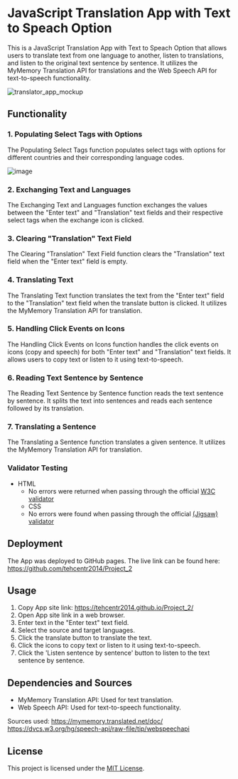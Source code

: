 # JavaScript Translation App with Text to Speach Option

This is a JavaScript Translation App with Text to Speach Option that allows users to translate text from one language to another, listen to translations, and listen to the original text sentence by sentence. It utilizes the MyMemory Translation API for translations and the Web Speech API for text-to-speech functionality.

![translator_app_mockup](https://github.com/tehcentr2014/Project_2/assets/161617022/8b258587-bc63-487c-af80-e03dcf74e3e9)

## Functionality

### 1. Populating Select Tags with Options

The Populating Select Tags function populates select tags with options for different countries and their corresponding language codes.

![image](https://github.com/tehcentr2014/Project_2/assets/161617022/1b3509fe-496f-427c-9648-4ad02eeeb9bf)

### 2. Exchanging Text and Languages

The Exchanging Text and Languages function exchanges the values between the "Enter text" and "Translation" text fields and their respective select tags when the exchange icon is clicked.

### 3. Clearing "Translation" Text Field

The Clearing "Translation" Text Field function clears the "Translation" text field when the "Enter text" field is empty.

### 4. Translating Text

The Translating Text function translates the text from the "Enter text" field to the "Translation" text field when the translate button is clicked. It utilizes the MyMemory Translation API for translation.

### 5. Handling Click Events on Icons

The Handling Click Events on Icons function handles the click events on icons (copy and speech) for both "Enter text" and "Translation" text fields. It allows users to copy text or listen to it using text-to-speech.

### 6. Reading Text Sentence by Sentence

The Reading Text Sentence by Sentence function reads the text sentence by sentence. It splits the text into sentences and reads each sentence followed by its translation.

### 7. Translating a Sentence

The Translating a Sentence function translates a given sentence. It utilizes the MyMemory Translation API for translation.

### Validator Testing 

- HTML
  - No errors were returned when passing through the official [W3C validator](https://validator.w3.org)
  - CSS
  - No errors were found when passing through the official [(Jigsaw) validator](https://jigsaw.w3.org/css-validator)

## Deployment

The App was deployed to GitHub pages. 
The live link can be found here: https://github.com/tehcentr2014/Project_2

## Usage
1. Copy App site link: https://tehcentr2014.github.io/Project_2/
2. Open App site link in a web browser.
3. Enter text in the "Enter text" text field.
4. Select the source and target languages.
5. Click the translate button to translate the text.
6. Click the icons to copy text or listen to it using text-to-speech.
7. Click the 'Listen sentence by sentence' button to listen to the text sentence by sentence.

## Dependencies and Sources

- MyMemory Translation API: Used for text translation.
- Web Speech API: Used for text-to-speech functionality.

Sources used:
https://mymemory.translated.net/doc/
https://dvcs.w3.org/hg/speech-api/raw-file/tip/webspeechapi


## License

This project is licensed under the [MIT License](LICENSE).
